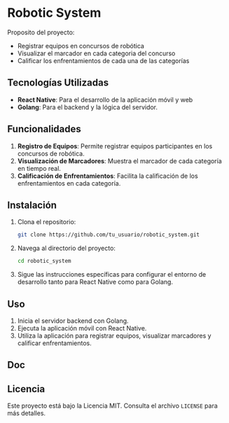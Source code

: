# Robotic System

Proposito del proyecto:

* Registrar equipos en concursos de robótica
* Visualizar el marcador en cada categoria del concurso
* Calificar los enfrentamientos de cada una de las categorías

## Tecnologías Utilizadas

- **React Native**: Para el desarrollo de la aplicación móvil y web
- **Golang**: Para el backend y la lógica del servidor.

## Funcionalidades

1. **Registro de Equipos**: Permite registrar equipos participantes en los concursos de robótica.
2. **Visualización de Marcadores**: Muestra el marcador de cada categoría en tiempo real.
3. **Calificación de Enfrentamientos**: Facilita la calificación de los enfrentamientos en cada categoría.

## Instalación

1. Clona el repositorio:
    ```bash
    git clone https://github.com/tu_usuario/robotic_system.git
    ```
2. Navega al directorio del proyecto:
    ```bash
    cd robotic_system
    ```
3. Sigue las instrucciones específicas para configurar el entorno de desarrollo tanto para React Native como para Golang.

## Uso

1. Inicia el servidor backend con Golang.
2. Ejecuta la aplicación móvil con React Native.
3. Utiliza la aplicación para registrar equipos, visualizar marcadores y calificar enfrentamientos.

## Doc


## Licencia

Este proyecto está bajo la Licencia MIT. Consulta el archivo `LICENSE` para más detalles.
